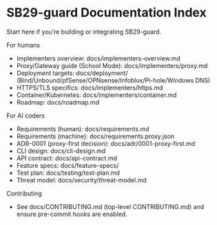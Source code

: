 # SB29-guard Documentation Index

Start here if you’re building or integrating SB29-guard.

For humans
- Implementers overview: docs/implementers-overview.md
- Proxy/Gateway guide (School Mode): docs/implementers/proxy.md
- Deployment targets: docs/deployment/ (Bind/Unbound/pfSense/OPNsense/Infoblox/Pi-hole/Windows DNS)
- HTTPS/TLS specifics: docs/implementers/https.md
- Container/Kubernetes: docs/implementers/container.md
- Roadmap: docs/roadmap.md

For AI coders
- Requirements (human): docs/requirements.md
- Requirements (machine): docs/requirements.proxy.json
- ADR-0001 (proxy-first decision): docs/adr/0001-proxy-first.md
- CLI design: docs/cli-design.md
- API contract: docs/api-contract.md
- Feature specs: docs/feature-specs/
- Test plan: docs/testing/test-plan.md
- Threat model: docs/security/threat-model.md

Contributing
- See docs/CONTRIBUTING.md (top-level CONTRIBUTING.md) and ensure pre-commit hooks are enabled.

